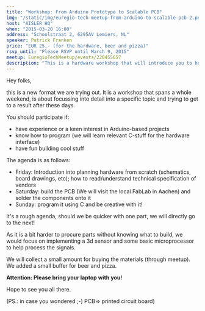 ```yaml
---
title: "Workshop: From Arduino Prototype to Scalable PCB"
img: "/static/img/euregio-tech-meetup-from-arduino-to-scalable-pcb-2.png"
host: "AISLER HQ"
when: "2015-03-20 16:00"
address: "Schoolstraat 2, 6295AV Lemiers, NL"
speaker: Patrick Franken
price: "EUR 25,- (for the hardware, beer and pizza)"
rsvp_until: "Please RSVP until March 9, 2015"
meetup: EuregioTechMeetup/events/220455657
description: "This is a hardware workshop that will introduce you to how to get from Arduino Prototype to a scalable PCB. We will learn how to create a schematic, build and solder a PCB and program it using C."
---
```


Hey folks,

this is a new format we are trying out. It is a workshop that spans a whole weekend, is about focussing into detail into a specific topic and trying to get to a result after these days.


You should participate if:

- have experience or a keen interest in Arduino-based projects
- know how to program (we will learn relevant C-stuff for the hardware interface)
- have fun building cool stuff

The agenda is as follows:

- Friday: Introduction into planning hardware from scratch (schematics, board drawings, etc); how to read/understand technical specification of vendors
- Saturday: build the PCB (We will visit the local FabLab in Aachen) and solder the components onto it
- Sunday: program it using C and be creative with it!

It's a rough agenda, should we be quicker with one part, we will directly go to the next!

As it is a bit harder to procure parts without knowing what to build, we would focus on implementing a 3d sensor and some basic microprocessor to help process the signals.

We will collect a small amount for buying the materials (through meetup). We added a small buffer for beer and pizza.

__Attention: Please bring your laptop with you!__

Hope to see you all there.

(PS.: in case you wondered ;-) PCB=> printed circuit board)
